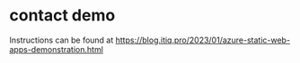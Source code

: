 # contact demo

Instructions can be found at https://blog.itiq.pro/2023/01/azure-static-web-apps-demonstration.html
